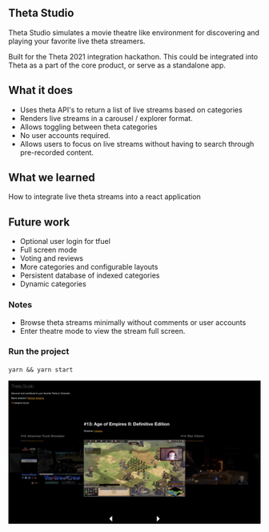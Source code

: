 ## Theta Studio

Theta Studio simulates a movie theatre like environment for discovering and playing your favorite live theta streamers.

Built for the Theta 2021 integration hackathon. This could be integrated into Theta as a part of the core product, or serve as a standalone app.

<!-- Applying to video platform integrations with Theta and Extensions of Theta products such as databases or platforms cataloguing user-produced video streams hackathon categories. -->

## What it does

- Uses theta API's to return a list of live streams based on categories
- Renders live streams in a carousel / explorer format.
- Allows toggling between theta categories
- No user accounts required.
- Allows users to focus on live streams without having to search through pre-recorded content.

## What we learned

How to integrate live theta streams into a react application

## Future work

- Optional user login for tfuel
- Full screen mode
- Voting and reviews
- More categories and configurable layouts
- Persistent database of indexed categories
- Dynamic categories

### Notes

- Browse theta streams minimally without comments or user accounts
- Enter theatre mode to view the stream full screen.

### Run the project

`yarn && yarn start`

<p align='center'>
    <img width="800" src="./img/home.png"/>
</p>

